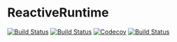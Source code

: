 # ReactiveRuntime

[![Build Status](https://travis-ci.com/SimonDanisch/ReactiveRuntime.jl.svg?branch=master)](https://travis-ci.com/SimonDanisch/ReactiveRuntime.jl)
[![Build Status](https://ci.appveyor.com/api/projects/status/github/SimonDanisch/ReactiveRuntime.jl?svg=true)](https://ci.appveyor.com/project/SimonDanisch/ReactiveRuntime-jl)
[![Codecov](https://codecov.io/gh/SimonDanisch/ReactiveRuntime.jl/branch/master/graph/badge.svg)](https://codecov.io/gh/SimonDanisch/ReactiveRuntime.jl)
[![Build Status](https://api.cirrus-ci.com/github/SimonDanisch/ReactiveRuntime.jl.svg)](https://cirrus-ci.com/github/SimonDanisch/ReactiveRuntime.jl)
